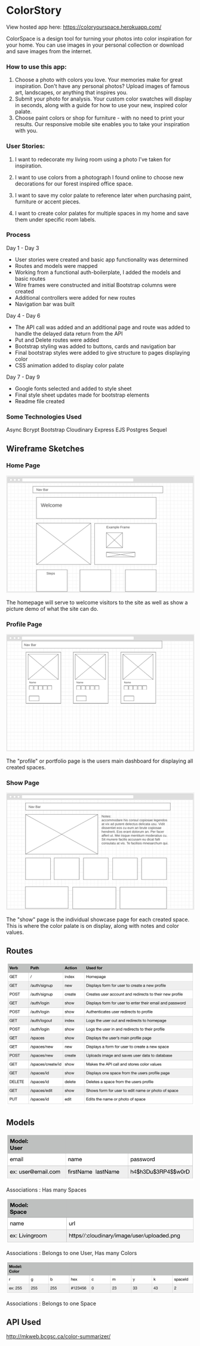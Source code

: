 # ColorStory

View hosted app here:  https://coloryourspace.herokuapp.com/

ColorSpace is a design tool for turning your photos into color inspiration for your home.
You can use images in your personal collection or download and save images from the internet.

### How to use this app:

1. Choose a photo with colors you love. Your memories make for great inspiration.
   Don't have any personal photos? Upload images of famous art,
   landscapes, or anything that inspires you.
2. Submit your photo for analysis. Your custom color swatches will
   display in seconds, along with a guide for how to use your new, inspired color palate.
3. Choose paint colors or shop for furniture - with no need to print
   your results. Our responsive mobile site enables you to
   take your inspiration with you.


### User Stories:

1. I want to redecorate my living room using a photo I’ve taken for inspiration.

2. I want to use colors from a photograph I found online to choose new decorations for our forest inspired office space.  

3. I want to save my color palate to reference later when purchasing paint, furniture or accent pieces.  

4. I want to create color palates for multiple spaces in my home and save them under specific room labels.


### Process

Day 1 - Day 3
- User stories were created and basic app functionality was determined
- Routes and models were mapped
- Working from a functional auth-boilerplate, I added the models and basic routes
- Wire frames were constructed and initial Bootstrap columns were created
- Additional controllers were added for new routes
- Navigation bar was built

Day 4 - Day 6
- The API call was added and an additional page and route was added to handle the delayed data return from the API
- Put and Delete routes were added
- Bootstrap styling was added to buttons, cards and navigation bar
- Final bootstrap styles were added to give structure to pages displaying color
- CSS animation added to display color palate

Day 7 - Day 9
- Google fonts selected and added to style sheet
- Final style sheet updates made for bootstrap elements
- Readme file created


### Some Technologies Used

Async
Bcrypt
Bootstrap
Cloudinary
Express
EJS
Postgres Sequel


## Wireframe Sketches

### Home Page

![alt text](/public/img/home-page.png "Home")

The homepage will serve to welcome visitors to the site as well as show a picture demo of what the site can do.

### Profile Page

![alt text](/public/img/portfolio-page.png "Portfolio")

The "profile" or portfolio page is the users main dashboard for displaying all created spaces.

### Show Page

![alt text](/public/img/show-page.png "Show")

The "show" page is the individual showcase page for each created space. This is where the color palate is on display, along with notes and color values.


## Routes

![alt text](/public/img/routes.png "Routes")


## Models

![alt text](/public/img/user-model.png "Users")

Associations : Has many Spaces

![alt text](/public/img/space-model.png "Spaces")

Associations : Belongs to one User, Has many Colors

![alt text](/public/img/color-model.png "Colors")

Associations : Belongs to one Space


## API Used

http://mkweb.bcgsc.ca/color-summarizer/

